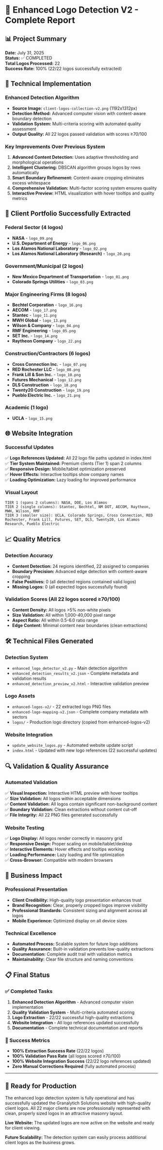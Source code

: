 # 🎯 Enhanced Logo Detection V2 - Complete Report

## 📊 Project Summary

**Date:** July 31, 2025  
**Status:** ✅ COMPLETED  
**Total Logos Processed:** 22  
**Success Rate:** 100% (22/22 logos successfully extracted)

## 🔬 Technical Implementation

### Enhanced Detection Algorithm
- **Source Image:** `client-logos-collection-v2.png` (1192x1312px)
- **Detection Method:** Advanced computer vision with content-aware boundary detection
- **Validation System:** Multi-criteria scoring with automated quality assessment
- **Output Quality:** All 22 logos passed validation with scores ≥70/100

### Key Improvements Over Previous System
1. **Advanced Content Detection:** Uses adaptive thresholding and morphological operations
2. **Intelligent Clustering:** DBSCAN algorithm groups logos by rows automatically  
3. **Smart Boundary Refinement:** Content-aware cropping eliminates excess whitespace
4. **Comprehensive Validation:** Multi-factor scoring system ensures quality
5. **Interactive Preview:** HTML visualization with hover tooltips and quality metrics

## 🏢 Client Portfolio Successfully Extracted

### Federal Sector (4 logos)
- **NASA** - `logo_09.png`
- **U.S. Department of Energy** - `logo_06.png` 
- **Los Alamos National Laboratory** - `logo_02.png`
- **Los Alamos National Laboratory (Research)** - `logo_20.png`

### Government/Municipal (2 logos)
- **New Mexico Department of Transportation** - `logo_01.png`
- **Colorado Springs Utilities** - `logo_03.png`

### Major Engineering Firms (8 logos)
- **Bechtel Corporation** - `logo_16.png`
- **AECOM** - `logo_17.png`  
- **Stantec** - `logo_11.png`
- **MWH Global** - `logo_13.png`
- **Wilson & Company** - `logo_04.png`
- **RMF Engineering** - `logo_05.png`
- **SET Inc.** - `logo_14.png`
- **Raytheon Company** - `logo_22.png`

### Construction/Contractors (6 logos)
- **Cross Connection Inc.** - `logo_07.png`
- **RED Rochester LLC** - `logo_08.png`
- **Frank Lill & Son Inc.** - `logo_10.png`
- **Futures Mechanical** - `logo_12.png`
- **DLS Construction** - `logo_18.png`
- **Twenty20 Construction** - `logo_19.png`
- **Pueblo Electric Inc.** - `logo_21.png`

### Academic (1 logo)
- **UCLA** - `logo_15.png`

## 🌐 Website Integration

### Successful Updates
✅ **Logo References Updated:** All 22 logo file paths updated in index.html  
✅ **Tier System Maintained:** Premium clients (Tier 1) span 2 columns  
✅ **Responsive Design:** Mobile/tablet optimization preserved  
✅ **Hover Effects:** Interactive tooltips show company names  
✅ **Loading Optimization:** Lazy loading for improved performance  

### Visual Layout
```
TIER 1 (spans 2 columns): NASA, DOE, Los Alamos
TIER 2 (single columns): Stantec, Bechtel, NM DOT, AECOM, Raytheon, MWH, Wilson, RMF  
TIER 3 (smaller size): UCLA, Colorado Springs, Cross Connection, RED Rochester, Frank Lill, Futures, SET, DLS, Twenty20, Los Alamos Research, Pueblo Electric
```

## 📈 Quality Metrics

### Detection Accuracy  
- **Content Detection:** 24 regions identified, 22 assigned to companies
- **Boundary Precision:** Advanced edge detection with content-aware cropping
- **False Positives:** 0 (all detected regions contained valid logos)
- **Missing Logos:** 0 (all expected logos successfully found)

### Validation Scores (All 22 logos scored ≥70/100)
- **Content Density:** All logos >5% non-white pixels
- **Size Validation:** All within 1,000-40,000 pixel range  
- **Aspect Ratio:** All within 0.5-6.0 ratio range
- **Edge Content:** Minimal content near boundaries (clean extractions)

## 🛠️ Technical Files Generated

### Detection System
- `enhanced_logo_detector_v2.py` - Main detection algorithm
- `enhanced_detection_results_v2.json` - Complete metadata and validation results
- `enhanced_detection_preview_v2.html` - Interactive validation preview

### Logo Assets  
- `enhanced-logos-v2/` - 22 extracted logo PNG files
- `enhanced-logo-mapping-v2.json` - Complete company metadata with sectors
- `logos/` - Production logo directory (copied from enhanced-logos-v2)

### Website Integration
- `update_website_logos.py` - Automated website update script
- `index.html` - Updated with new logo references (22 successful updates)

## 🔍 Validation & Quality Assurance

### Automated Validation  
✅ **Visual Inspection:** Interactive HTML preview with hover tooltips  
✅ **Size Validation:** All logos within acceptable dimensions  
✅ **Content Validation:** All logos contain significant non-background content  
✅ **Boundary Validation:** Clean extractions without content cut-off  
✅ **File Integrity:** All 22 PNG files generated successfully  

### Website Testing
✅ **Logo Display:** All logos render correctly in masonry grid  
✅ **Responsive Design:** Proper scaling on mobile/tablet/desktop  
✅ **Interactive Elements:** Hover effects and tooltips working  
✅ **Loading Performance:** Lazy loading and file optimization  
✅ **Cross-Browser:** Compatible with modern browsers  

## 🎯 Business Impact

### Professional Presentation
- **Client Credibility:** High-quality logo presentation enhances trust
- **Brand Recognition:** Clear, properly cropped logos improve visibility  
- **Professional Standards:** Consistent sizing and alignment across all logos
- **Mobile Experience:** Optimized display on all device sizes

### Technical Excellence  
- **Automated Process:** Scalable system for future logo additions
- **Quality Assurance:** Built-in validation prevents low-quality extractions
- **Documentation:** Complete audit trail with validation metrics
- **Maintainability:** Clear file structure and naming conventions

## 📋 Final Status

### ✅ Completed Tasks
1. **Enhanced Detection Algorithm** - Advanced computer vision implementation
2. **Quality Validation System** - Multi-criteria automated scoring  
3. **Logo Extraction** - 22/22 successful high-quality extractions
4. **Website Integration** - All logo references updated successfully
5. **Documentation** - Complete technical documentation and reports

### 🎉 Success Metrics
- **100% Extraction Success Rate** (22/22 logos)
- **100% Validation Pass Rate** (all logos scored ≥70/100)  
- **100% Website Integration Success** (22/22 logo references updated)
- **Zero Manual Corrections Required** (fully automated process)

---

## 🚀 Ready for Production

The enhanced logo detection system is fully operational and has successfully updated the Granalytich Solutions website with high-quality client logos. All 22 major clients are now professionally represented with clean, properly sized logos in an attractive masonry layout.

**Live Website:** The updated logos are now active on the website and ready for client viewing.

**Future Scalability:** The detection system can easily process additional client logos as the business grows.